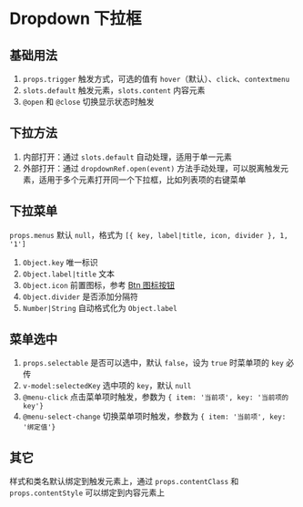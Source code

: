 # Dropdown 下拉框

## 基础用法

1. `props.trigger` 触发方式，可选的值有 `hover`（默认）、`click`、`contextmenu`
2. `slots.default` 触发元素，`slots.content` 内容元素
3. `@open` 和 `@close` 切换显示状态时触发

<preview path="./demos/basic.vue"></preview>

## 下拉方法

1. 内部打开：通过 `slots.default` 自动处理，适用于单一元素
2. 外部打开：通过 `dropdownRef.open(event)` 方法手动处理，可以脱离触发元素，适用于多个元素打开同一个下拉框，比如列表项的右键菜单

<preview path="./demos/method.vue"></preview>

## 下拉菜单

`props.menus` 默认 `null`，格式为 `[{ key, label|title, icon, divider }, 1, '1']`

1. `Object.key` 唯一标识
2. `Object.label|title` 文本
3. `Object.icon` 前置图标，参考 [Btn 图标按钮](/component/btn#图标按钮)
4. `Object.divider` 是否添加分隔符
5. `Number|String` 自动格式化为 `Object.label`

<preview path="./demos/menu.vue"></preview>

## 菜单选中

1. `props.selectable` 是否可以选中，默认 `false`，设为 `true` 时菜单项的 `key` 必传
2. `v-model:selectedKey` 选中项的 `key`，默认 `null`
3. `@menu-click` 点击菜单项时触发，参数为 `{ item: '当前项', key: '当前项的 key'}`
4. `@menu-select-change` 切换菜单项时触发，参数为 `{ item: '当前项', key: '绑定值'}`

<preview path="./demos/menu-select.vue"></preview>

## 其它

样式和类名默认绑定到触发元素上，通过 `props.contentClass` 和 `props.contentStyle` 可以绑定到内容元素上
